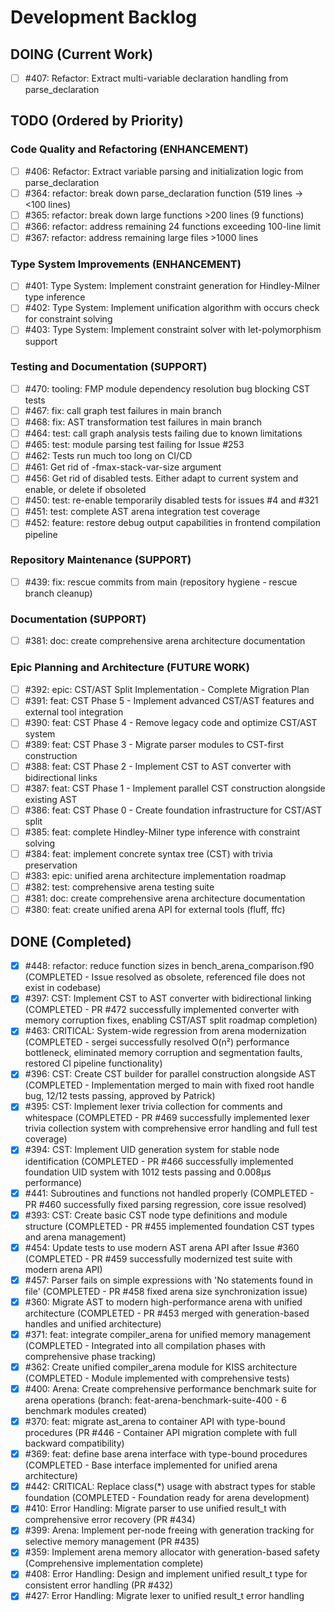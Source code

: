 # Development Backlog

## DOING (Current Work)
- [ ] #407: Refactor: Extract multi-variable declaration handling from parse_declaration

## TODO (Ordered by Priority)

### Code Quality and Refactoring (ENHANCEMENT)
- [ ] #406: Refactor: Extract variable parsing and initialization logic from parse_declaration
- [ ] #364: refactor: break down parse_declaration function (519 lines -> <100 lines)
- [ ] #365: refactor: break down large functions >200 lines (9 functions)
- [ ] #366: refactor: address remaining 24 functions exceeding 100-line limit
- [ ] #367: refactor: address remaining large files >1000 lines

### Type System Improvements (ENHANCEMENT)
- [ ] #401: Type System: Implement constraint generation for Hindley-Milner type inference
- [ ] #402: Type System: Implement unification algorithm with occurs check for constraint solving
- [ ] #403: Type System: Implement constraint solver with let-polymorphism support

### Testing and Documentation (SUPPORT)
- [ ] #470: tooling: FMP module dependency resolution bug blocking CST tests
- [ ] #467: fix: call graph test failures in main branch
- [ ] #468: fix: AST transformation test failures in main branch
- [ ] #464: test: call graph analysis tests failing due to known limitations
- [ ] #465: test: module parsing test failing for Issue #253
- [ ] #462: Tests run much too long on CI/CD
- [ ] #461: Get rid of -fmax-stack-var-size argument
- [ ] #456: Get rid of disabled tests. Either adapt to current system and enable, or delete if obsoleted
- [ ] #450: test: re-enable temporarily disabled tests for issues #4 and #321
- [ ] #451: test: complete AST arena integration test coverage
- [ ] #452: feature: restore debug output capabilities in frontend compilation pipeline

### Repository Maintenance (SUPPORT)
- [ ] #439: fix: rescue commits from main (repository hygiene - rescue branch cleanup)

### Documentation (SUPPORT) 
- [ ] #381: doc: create comprehensive arena architecture documentation

### Epic Planning and Architecture (FUTURE WORK)
- [ ] #392: epic: CST/AST Split Implementation - Complete Migration Plan
- [ ] #391: feat: CST Phase 5 - Implement advanced CST/AST features and external tool integration  
- [ ] #390: feat: CST Phase 4 - Remove legacy code and optimize CST/AST system
- [ ] #389: feat: CST Phase 3 - Migrate parser modules to CST-first construction
- [ ] #388: feat: CST Phase 2 - Implement CST to AST converter with bidirectional links
- [ ] #387: feat: CST Phase 1 - Implement parallel CST construction alongside existing AST
- [ ] #386: feat: CST Phase 0 - Create foundation infrastructure for CST/AST split
- [ ] #385: feat: complete Hindley-Milner type inference with constraint solving
- [ ] #384: feat: implement concrete syntax tree (CST) with trivia preservation
- [ ] #383: epic: unified arena architecture implementation roadmap
- [ ] #382: test: comprehensive arena testing suite
- [ ] #381: doc: create comprehensive arena architecture documentation
- [ ] #380: feat: create unified arena API for external tools (fluff, ffc)

## DONE (Completed)
- [x] #448: refactor: reduce function sizes in bench_arena_comparison.f90 (COMPLETED - Issue resolved as obsolete, referenced file does not exist in codebase)
- [x] #397: CST: Implement CST to AST converter with bidirectional linking (COMPLETED - PR #472 successfully implemented converter with memory corruption fixes, enabling CST/AST split roadmap completion)
- [x] #463: CRITICAL: System-wide regression from arena modernization (COMPLETED - sergei successfully resolved O(n²) performance bottleneck, eliminated memory corruption and segmentation faults, restored CI pipeline functionality)
- [x] #396: CST: Create CST builder for parallel construction alongside AST (COMPLETED - Implementation merged to main with fixed root handle bug, 12/12 tests passing, approved by Patrick)
- [x] #395: CST: Implement lexer trivia collection for comments and whitespace (COMPLETED - PR #469 successfully implemented lexer trivia collection system with comprehensive error handling and full test coverage)
- [x] #394: CST: Implement UID generation system for stable node identification (COMPLETED - PR #466 successfully implemented foundation UID system with 1012 tests passing and 0.008μs performance)
- [x] #441: Subroutines and functions not handled properly (COMPLETED - PR #460 successfully fixed parsing regression, core issue resolved)
- [x] #393: CST: Create basic CST node type definitions and module structure (COMPLETED - PR #455 implemented foundation CST types and arena management)
- [x] #454: Update tests to use modern AST arena API after Issue #360 (COMPLETED - PR #459 successfully modernized test suite with modern arena API)
- [x] #457: Parser fails on simple expressions with 'No statements found in file' (COMPLETED - PR #458 fixed arena size synchronization issue)
- [x] #360: Migrate AST to modern high-performance arena with unified architecture (COMPLETED - PR #453 merged with generation-based handles and unified architecture)
- [x] #371: feat: integrate compiler_arena for unified memory management (COMPLETED - Integrated into all compilation phases with comprehensive phase tracking)
- [x] #362: Create unified compiler_arena module for KISS architecture (COMPLETED - Module implemented with comprehensive tests)
- [x] #400: Arena: Create comprehensive performance benchmark suite for arena operations (branch: feat-arena-benchmark-suite-400 - 6 benchmark modules created)
- [x] #370: feat: migrate ast_arena to container API with type-bound procedures (PR #446 - Container API migration complete with full backward compatibility)
- [x] #369: feat: define base arena interface with type-bound procedures (COMPLETED - Base interface implemented for unified arena architecture)
- [x] #442: CRITICAL: Replace class(*) usage with abstract types for stable foundation (COMPLETED - Foundation ready for arena development)
- [x] #410: Error Handling: Migrate parser to use unified result_t with comprehensive error recovery (PR #434)
- [x] #399: Arena: Implement per-node freeing with generation tracking for selective memory management (PR #435)
- [x] #359: Implement arena memory allocator with generation-based safety (Comprehensive implementation complete)
- [x] #408: Error Handling: Design and implement unified result_t type for consistent error handling (PR #432)
- [x] #427: Error Handling: Migrate lexer to unified result_t error handling
